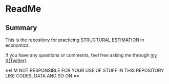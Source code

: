 # ReadMe

## Summary

This is the repository for practicing [STRUCTURAL ESTIMATION](http://toni.marginalq.com/discussions/Texas_Structural_Estimation_Lecture.pdf) in economics.  

If you have any questions or comments, feel free asking me through [my X(Twitter)](https://twitter.com/Anti_Auctoritas).  

※※I'M NOT RESPONSIBLE FOR YOUR USE OF STUFF IN THIS REPOSITORY LIKE CODES, DATA AND SO ON.※※ 
